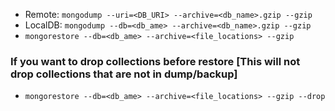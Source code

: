  * Remote: `mongodump --uri=<DB_URI> --archive=<db_name>.gzip --gzip`
 * LocalDB: `mongodump --db=<db_ame> --archive=<db_name>.gzip --gzip`
 * `mongorestore --db=<db_ame> --archive=<file_locations> --gzip`
 ### If you want to drop collections before restore [This will not drop collections that are not in dump/backup]
  * `mongorestore --db=<db_ame> --archive=<file_locations> --gzip --drop`

